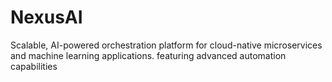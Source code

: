 # NexusAI
Scalable, AI-powered orchestration platform for cloud-native microservices and machine learning applications. featuring advanced automation capabilities

